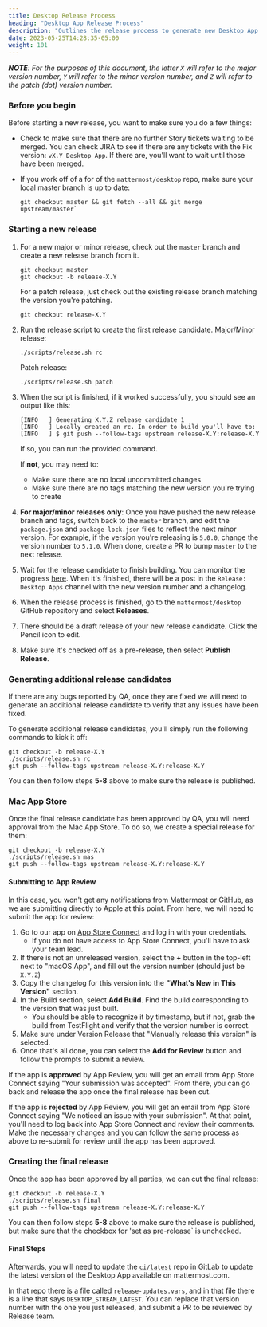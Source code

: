 ```yaml
---
title: Desktop Release Process
heading: "Desktop App Release Process"
description: "Outlines the release process to generate new Desktop App releases"
date: 2023-05-25T14:28:35-05:00
weight: 101
---
```


***NOTE**: For the purposes of this document, the letter `X` will refer to the major version number, `Y` will refer to the minor version number, and `Z` will refer to the patch (dot) version number.*

### Before you begin

Before starting a new release, you want to make sure you do a few things:
- Check to make sure that there are no further Story tickets waiting to be merged. You can check JIRA to see if there are any tickets with the Fix version: `vX.Y Desktop App`. If there are, you'll want to wait until those have been merged.

- If you work off of a for of the `mattermost/desktop` repo, make sure your local master branch is up to date:
    ```
    git checkout master && git fetch --all && git merge upstream/master`
    ```

### Starting a new release

1. For a new major or minor release, check out the `master` branch and create a new release branch from it.
    ```
    git checkout master
    git checkout -b release-X.Y
    ```
    For a patch release, just check out the existing release branch matching the version you're patching.
    ```
    git checkout release-X.Y
    ```

2. Run the release script to create the first release candidate.
    Major/Minor release:
    ```
    ./scripts/release.sh rc
    ```
    Patch release:
    ```
    ./scripts/release.sh patch
    ```

3. When the script is finished, if it worked successfully, you should see an output like this: 
    ```
    [INFO   ] Generating X.Y.Z release candidate 1
    [INFO   ] Locally created an rc. In order to build you'll have to:
    [INFO   ] $ git push --follow-tags upstream release-X.Y:release-X.Y
    ```
    If so, you can run the provided command.

    If **not**, you may need to:
    - Make sure there are no local uncommitted changes
    - Make sure there are no tags matching the new version you're trying to create

4. **For major/minor releases only**: Once you have pushed the new release branch and tags, switch back to the `master` branch, and edit the `package.json` and `package-lock.json` files to reflect the next minor version. For example, if the version you're releasing is `5.0.0`, change the version number to `5.1.0`. When done, create a PR to bump `master` to the next release.

5. Wait for the release candidate to finish building. You can monitor the progress [here](https://github.com/mattermost/desktop/actions/workflows/release.yaml). When it's finished, there will be a post in the `Release: Desktop Apps` channel with the new version number and a changelog.

6. When the release process is finished, go to the `mattermost/desktop` GitHub repository and select **Releases**.
7. There should be a draft release of your new release candidate. Click the Pencil icon to edit.
8. Make sure it's checked off as a pre-release, then select **Publish Release**.

### Generating additional release candidates

If there are any bugs reported by QA, once they are fixed we will need to generate an additional release candidate to verify that any issues have been fixed.

To generate additional release candidates, you'll simply run the following commands to kick it off:
```
git checkout -b release-X.Y
./scripts/release.sh rc
git push --follow-tags upstream release-X.Y:release-X.Y
```

You can then follow steps **5-8** above to make sure the release is published.

### Mac App Store

Once the final release candidate has been approved by QA, you will need approval from the Mac App Store. To do so, we create a special release for them:
```
git checkout -b release-X.Y
./scripts/release.sh mas
git push --follow-tags upstream release-X.Y:release-X.Y
```

#### Submitting to App Review

In this case, you won't get any notifications from Mattermost or GitHub, as we are submitting directly to Apple at this point. From here, we will need to submit the app for review:

1. Go to our app on [App Store Connect](https://appstoreconnect.apple.com/apps/1614666244/appstore) and log in with your credentials.
    - If you do not have access to App Store Connect, you'll have to ask your team lead.
2. If there is not an unreleased version, select the **+** button in the top-left next to "macOS App", and fill out the version number (should just be `X.Y.Z`)
3. Copy the changelog for this version into the **"What's New in This Version"** section.
4. In the Build section, select **Add Build**. Find the build corresponding to the version that was just built. 
    - You should be able to recognize it by timestamp, but if not, grab the build from TestFlight and verify that the version number is correct.
5. Make sure under Version Release that "Manually release this version" is selected.
6. Once that's all done, you can select the **Add for Review** button and follow the prompts to submit a review.

If the app is **approved** by App Review, you will get an email from App Store Connect saying "Your submission was accepted". From there, you can go back and release the app once the final release has been cut.

If the app is **rejected** by App Review, you will get an email from App Store Connect saying "We noticed an issue with your submission". At that point, you'll need to log back into App Store Connect and review their comments. Make the necessary changes and you can follow the same process as above to re-submit for review until the app has been approved.

### Creating the final release

Once the app has been approved by all parties, we can cut the final release:
```
git checkout -b release-X.Y
./scripts/release.sh final
git push --follow-tags upstream release-X.Y:release-X.Y
```

You can then follow steps **5-8** above to make sure the release is published, but make sure that the checkbox for 'set as pre-release` is unchecked.

#### Final Steps

Afterwards, you will need to update the [`ci/latest`](https://git.internal.mattermost.com/ci/latest) repo in GitLab to update the latest version of the Desktop App available on mattermost.com.

In that repo there is a file called `release-updates.vars`, and in that file there is a line that says `DESKTOP_STREAM_LATEST`. You can replace that version number with the one you just released, and submit a PR to be reviewed by Release team.